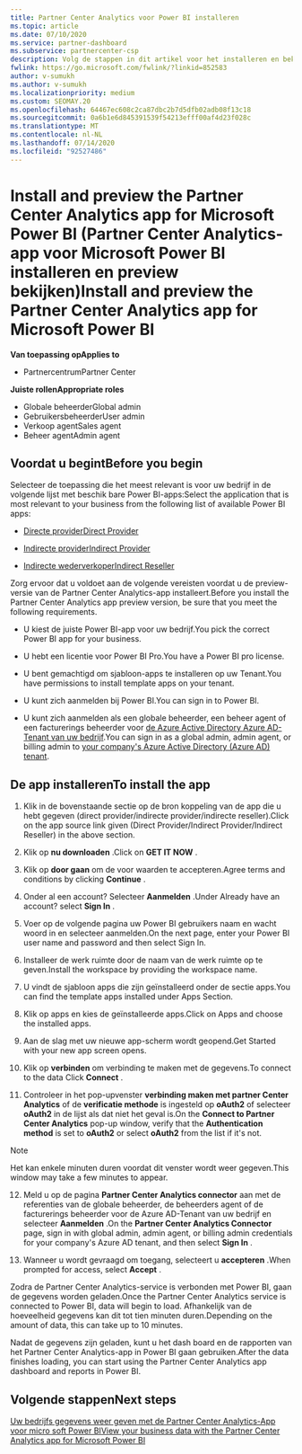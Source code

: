 ```yaml
---
title: Partner Center Analytics voor Power BI installeren
ms.topic: article
ms.date: 07/10/2020
ms.service: partner-dashboard
ms.subservice: partnercenter-csp
description: Volg de stappen in dit artikel voor het installeren en bekijken van de Partner Center Analytics-App voor Power BI (voor rechtstreekse partners in CSP).
fwlink: https://go.microsoft.com/fwlink/?linkid=852583
author: v-sumukh
ms.author: v-sumukh
ms.localizationpriority: medium
ms.custom: SEOMAY.20
ms.openlocfilehash: 64467ec608c2ca87dbc2b7d5dfb02adb08f13c18
ms.sourcegitcommit: 0a6b1e6d845391539f54213efff00af4d23f028c
ms.translationtype: MT
ms.contentlocale: nl-NL
ms.lasthandoff: 07/14/2020
ms.locfileid: "92527486"
---
```

# <a name="install-and-preview-the-partner-center-analytics-app-for-microsoft-power-bi"></a><span data-ttu-id="2c1fa-103">Install and preview the Partner Center Analytics app for Microsoft Power BI (Partner Center Analytics-app voor Microsoft Power BI installeren en preview bekijken)</span><span class="sxs-lookup"><span data-stu-id="2c1fa-103">Install and preview the Partner Center Analytics app for Microsoft Power BI</span></span>

<span data-ttu-id="2c1fa-104">**Van toepassing op**</span><span class="sxs-lookup"><span data-stu-id="2c1fa-104">**Applies to**</span></span>

- <span data-ttu-id="2c1fa-105">Partnercentrum</span><span class="sxs-lookup"><span data-stu-id="2c1fa-105">Partner Center</span></span>

<span data-ttu-id="2c1fa-106">**Juiste rollen**</span><span class="sxs-lookup"><span data-stu-id="2c1fa-106">**Appropriate roles**</span></span>
-   <span data-ttu-id="2c1fa-107">Globale beheerder</span><span class="sxs-lookup"><span data-stu-id="2c1fa-107">Global admin</span></span>
-   <span data-ttu-id="2c1fa-108">Gebruikersbeheerder</span><span class="sxs-lookup"><span data-stu-id="2c1fa-108">User admin</span></span>
-   <span data-ttu-id="2c1fa-109">Verkoop agent</span><span class="sxs-lookup"><span data-stu-id="2c1fa-109">Sales agent</span></span>
-   <span data-ttu-id="2c1fa-110">Beheer agent</span><span class="sxs-lookup"><span data-stu-id="2c1fa-110">Admin agent</span></span>

## <a name="before-you-begin"></a><span data-ttu-id="2c1fa-111">Voordat u begint</span><span class="sxs-lookup"><span data-stu-id="2c1fa-111">Before you begin</span></span>

<span data-ttu-id="2c1fa-112">Selecteer de toepassing die het meest relevant is voor uw bedrijf in de volgende lijst met beschik bare Power BI-apps:</span><span class="sxs-lookup"><span data-stu-id="2c1fa-112">Select the application that is most relevant to your business from the following list of available Power BI apps:</span></span>
- [<span data-ttu-id="2c1fa-113">Directe provider</span><span class="sxs-lookup"><span data-stu-id="2c1fa-113">Direct Provider</span></span>](https://appsource.microsoft.com/product/power-bi/partnercenteranalytics.direct_provider_partner_analytics)

- [<span data-ttu-id="2c1fa-114">Indirecte provider</span><span class="sxs-lookup"><span data-stu-id="2c1fa-114">Indirect Provider</span></span>](https://appsource.microsoft.com/product/power-bi/partnercenteranalytics.indirect_provider_partner_analytics)

- [<span data-ttu-id="2c1fa-115">Indirecte wederverkoper</span><span class="sxs-lookup"><span data-stu-id="2c1fa-115">Indirect Reseller</span></span>](https://appsource.microsoft.com/product/power-bi/partnercenteranalytics.indirect_reseller_partner_analytics)

<span data-ttu-id="2c1fa-116">Zorg ervoor dat u voldoet aan de volgende vereisten voordat u de preview-versie van de Partner Center Analytics-app installeert.</span><span class="sxs-lookup"><span data-stu-id="2c1fa-116">Before you install the Partner Center Analytics app preview version, be sure that you meet the following requirements.</span></span>

- <span data-ttu-id="2c1fa-117">U kiest de juiste Power BI-app voor uw bedrijf.</span><span class="sxs-lookup"><span data-stu-id="2c1fa-117">You pick the correct Power BI app for your business.</span></span>

- <span data-ttu-id="2c1fa-118">U hebt een licentie voor Power BI Pro.</span><span class="sxs-lookup"><span data-stu-id="2c1fa-118">You have a Power BI pro license.</span></span>

- <span data-ttu-id="2c1fa-119">U bent gemachtigd om sjabloon-apps te installeren op uw Tenant.</span><span class="sxs-lookup"><span data-stu-id="2c1fa-119">You have permissions to install template apps on your tenant.</span></span>

- <span data-ttu-id="2c1fa-120">U kunt zich aanmelden bij Power BI.</span><span class="sxs-lookup"><span data-stu-id="2c1fa-120">You can sign in to Power BI.</span></span>

- <span data-ttu-id="2c1fa-121">U kunt zich aanmelden als een globale beheerder, een beheer agent of een facturerings beheerder voor [de Azure Active Directory Azure AD-Tenant van uw bedrijf](azure-active-directory-tenants-and-partner-center.md).</span><span class="sxs-lookup"><span data-stu-id="2c1fa-121">You can sign in as a global admin, admin agent, or billing admin to [your company's Azure Active Directory (Azure AD) tenant](azure-active-directory-tenants-and-partner-center.md).</span></span>

## <a name="to-install-the-app"></a><span data-ttu-id="2c1fa-122">De app installeren</span><span class="sxs-lookup"><span data-stu-id="2c1fa-122">To install the app</span></span>

1. <span data-ttu-id="2c1fa-123">Klik in de bovenstaande sectie op de bron koppeling van de app die u hebt gegeven (direct provider/indirecte provider/indirecte reseller).</span><span class="sxs-lookup"><span data-stu-id="2c1fa-123">Click on the app source link given (Direct Provider/Indirect Provider/Indirect Reseller) in the above section.</span></span>

2. <span data-ttu-id="2c1fa-124">Klik op **nu downloaden** .</span><span class="sxs-lookup"><span data-stu-id="2c1fa-124">Click on **GET IT NOW** .</span></span> 

3. <span data-ttu-id="2c1fa-125">Klik op **door gaan** om de voor waarden te accepteren.</span><span class="sxs-lookup"><span data-stu-id="2c1fa-125">Agree terms and conditions by clicking **Continue** .</span></span>

4. <span data-ttu-id="2c1fa-126">Onder al een account? Selecteer **Aanmelden** .</span><span class="sxs-lookup"><span data-stu-id="2c1fa-126">Under Already have an account? select **Sign In** .</span></span>

5. <span data-ttu-id="2c1fa-127">Voer op de volgende pagina uw Power BI gebruikers naam en wacht woord in en selecteer aanmelden.</span><span class="sxs-lookup"><span data-stu-id="2c1fa-127">On the next page, enter your Power BI user name and password and then select Sign In.</span></span>

6. <span data-ttu-id="2c1fa-128">Installeer de werk ruimte door de naam van de werk ruimte op te geven.</span><span class="sxs-lookup"><span data-stu-id="2c1fa-128">Install the workspace by providing the workspace name.</span></span>

7. <span data-ttu-id="2c1fa-129">U vindt de sjabloon apps die zijn geïnstalleerd onder de sectie apps.</span><span class="sxs-lookup"><span data-stu-id="2c1fa-129">You can find the template apps installed under Apps Section.</span></span>

8. <span data-ttu-id="2c1fa-130">Klik op apps en kies de geïnstalleerde apps.</span><span class="sxs-lookup"><span data-stu-id="2c1fa-130">Click on Apps and choose the installed apps.</span></span>

9. <span data-ttu-id="2c1fa-131">Aan de slag met uw nieuwe app-scherm wordt geopend.</span><span class="sxs-lookup"><span data-stu-id="2c1fa-131">Get Started with your new app screen opens.</span></span>

10. <span data-ttu-id="2c1fa-132">Klik op **verbinden** om verbinding te maken met de gegevens.</span><span class="sxs-lookup"><span data-stu-id="2c1fa-132">To connect to the data Click **Connect** .</span></span>

11. <span data-ttu-id="2c1fa-133">Controleer in het pop-upvenster **verbinding maken met partner Center Analytics** of de **verificatie methode** is ingesteld op **oAuth2** of selecteer **oAuth2** in de lijst als dat niet het geval is.</span><span class="sxs-lookup"><span data-stu-id="2c1fa-133">On the **Connect to Partner Center Analytics** pop-up window, verify that the **Authentication method** is set to **oAuth2** or select **oAuth2** from the list if it's not.</span></span> 

> [!NOTE]  
>  <span data-ttu-id="2c1fa-134">Het kan enkele minuten duren voordat dit venster wordt weer gegeven.</span><span class="sxs-lookup"><span data-stu-id="2c1fa-134">This window may take a few minutes to appear.</span></span>

12. <span data-ttu-id="2c1fa-135">Meld u op de pagina **Partner Center Analytics connector** aan met de referenties van de globale beheerder, de beheerders agent of de facturerings beheerder voor de Azure AD-Tenant van uw bedrijf en selecteer **Aanmelden** .</span><span class="sxs-lookup"><span data-stu-id="2c1fa-135">On the **Partner Center Analytics Connector** page, sign in with global admin, admin agent, or billing admin credentials for your company's Azure AD tenant, and then select **Sign In** .</span></span>
 
13. <span data-ttu-id="2c1fa-136">Wanneer u wordt gevraagd om toegang, selecteert u **accepteren** .</span><span class="sxs-lookup"><span data-stu-id="2c1fa-136">When prompted for access, select **Accept** .</span></span> 

<span data-ttu-id="2c1fa-137">Zodra de Partner Center Analytics-service is verbonden met Power BI, gaan de gegevens worden geladen.</span><span class="sxs-lookup"><span data-stu-id="2c1fa-137">Once the Partner Center Analytics service is connected to Power BI, data will begin to load.</span></span> <span data-ttu-id="2c1fa-138">Afhankelijk van de hoeveelheid gegevens kan dit tot tien minuten duren.</span><span class="sxs-lookup"><span data-stu-id="2c1fa-138">Depending on the amount of data, this can take up to 10 minutes.</span></span> 

<span data-ttu-id="2c1fa-139">Nadat de gegevens zijn geladen, kunt u het dash board en de rapporten van het Partner Center Analytics-app in Power BI gaan gebruiken.</span><span class="sxs-lookup"><span data-stu-id="2c1fa-139">After the data finishes loading, you can start using the Partner Center Analytics app dashboard and reports in Power BI.</span></span>

## <a name="next-steps"></a><span data-ttu-id="2c1fa-140">Volgende stappen</span><span class="sxs-lookup"><span data-stu-id="2c1fa-140">Next steps</span></span>

[<span data-ttu-id="2c1fa-141">Uw bedrijfs gegevens weer geven met de Partner Center Analytics-App voor micro soft Power BI</span><span class="sxs-lookup"><span data-stu-id="2c1fa-141">View your business data with the Partner Center Analytics app for Microsoft Power BI</span></span>](power-bi-app-for-direct-partners-use.md)
